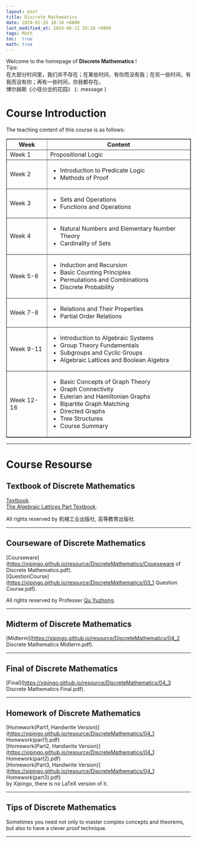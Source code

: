 ```yaml
---
layout: post
title: Discrete Mathematics
date: 2024-02-26 10:10 +0800
last_modified_at: 2024-06-12 20:20 +0800
tags: Math
toc:  true
math: true
---
```

Welcome to the homepage of **Discrete Mathematics** !   
Tips:    
在大部分时间里，我们并不存在；在某些时间，有你而没有我；在另一些时间，有我而没有你；再有一些时间，你我都存在。   
博尔赫斯《小径分岔的花园》
{: .message }

# Course Introduction

The teaching content of this course is as follows:   

<table border="1" width="100%">
  <tr>
    <th>Week</th>
    <th>Content</th>
  </tr>
  <tr>
    <td>Week 1</td>
    <td>Propositional Logic</td>
  </tr>
  <tr>
    <td>Week 2</td>
    <td>
      <ul>
        <li>Introduction to Predicate Logic</li>
        <li>Methods of Proof</li>
      </ul>
    </td>
  </tr>
  <tr>
    <td>Week 3</td>
    <td>
      <ul>
        <li>Sets and Operations</li>
        <li>Functions and Operations</li>
      </ul>
    </td>
  </tr>
  <tr>
    <td>Week 4</td>
    <td>
      <ul>
        <li>Natural Numbers and Elementary Number Theory</li>
        <li>Cardinality of Sets</li>
      </ul>
    </td>
  </tr>
  <tr>
    <td>Week 5-6</td>
    <td>
      <ul>
        <li>Induction and Recursion</li>
        <li>Basic Counting Principles</li>
        <li>Permutations and Combinations</li>
        <li>Discrete Probability</li>
      </ul>
    </td>
  </tr>
  <tr>
    <td>Week 7-8</td>
    <td>
      <ul>
        <li>Relations and Their Properties</li>
        <li>Partial Order Relations</li>
      </ul>
    </td>
  </tr>
  <tr>
    <td>Week 9-11</td>
    <td>
      <ul>
        <li>Introduction to Algebraic Systems</li>
        <li>Group Theory Fundamentals</li>
        <li>Subgroups and Cyclic Groups</li>
        <li>Algebraic Lattices and Boolean Algebra</li>
      </ul>
    </td>
  </tr>
  <tr>
    <td>Week 12-16</td>
    <td>
      <ul>
        <li>Basic Concepts of Graph Theory</li>
        <li>Graph Connectivity</li>
        <li>Eulerian and Hamiltonian Graphs</li>
        <li>Bipartite Graph Matching</li>
        <li>Directed Graphs</li>
        <li>Tree Structures</li>
        <li>Course Summary</li>
      </ul>
    </td>
  </tr>
</table>

-----

# Course Resourse

## Textbook of Discrete Mathematics

 [Textbook](https://book.douban.com/subject/34866266/).     
 [The Algebraic Lattices Part Textbook](https://book.douban.com/subject/26776768/).
 
All rights reserved by 机械工业出版社, 高等教育出版社.

-----

## Courseware of Discrete Mathematics

 [Courseware](https://xipingo.github.io/resource/DiscreteMathematics/Coueseware of Discrete Mathematics.pdf).     
 [QuestionCourse](https://xipingo.github.io/resource/DiscreteMathematics/03_1 Question Course.pdf).

 All rights reserved by Professer [Qu Yuzhong](https://cs.nju.edu.cn/58/0a/c2639a153610/page.htm).

-----

## Midterm of Discrete Mathematics

 [Midterm](https://xipingo.github.io/resource/DiscreteMathematics/04_2 Discrete Mathematics Midterm.pdf).

-----

## Final of Discrete Mathematics

 [Final](https://xipingo.github.io/resource/DiscreteMathematics/04_3 Discrete Mathematics Final.pdf).

-----

## Homework of Discrete Mathematics   

 [Homework(Part1, Handwrite Version)](https://xipingo.github.io/resource/DiscreteMathematics/04_1 Homework(part1).pdf)   
 [Homework(Part2, Handwrite Version)](https://xipingo.github.io/resource/DiscreteMathematics/04_1 Homework(part2).pdf)    
 [Homework(Part3, Handwrite Version)](https://xipingo.github.io/resource/DiscreteMathematics/04_1 Homework(part3).pdf)   
 by Xipingo, there is no LaTeX version of it.   

-----

## Tips of Discrete Mathematics   

Sometimes you need not only to master complex concepts and theorems, but also to have a clever proof technique.
 
-----